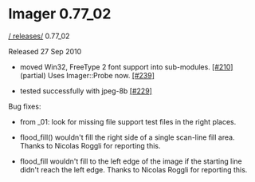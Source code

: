 # Imager 0.77_02

[ / ](..) [releases/](./) 0.77_02

Released 27 Sep 2010

 - moved Win32, FreeType 2 font support into sub-modules. [[#210]](https://github.com/tonycoz/imager/issues/210) (partial) Uses Imager::Probe now. [[#239]](https://github.com/tonycoz/imager/issues/239)

 - tested successfully with jpeg-8b [[#229]](https://github.com/tonycoz/imager/issues/229)

Bug fixes:

 - from _01: look for missing file support test files in the right places.

 - flood_fill() wouldn't fill the right side of a single scan-line fill area. Thanks to Nicolas Roggli for reporting this.

 - flood_fill wouldn't fill to the left edge of the image if the starting line didn't reach the left edge. Thanks to Nicolas Roggli for reporting this.